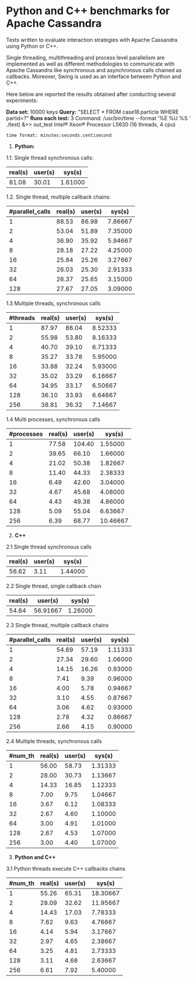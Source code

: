 # Python and C++ benchmarks for Apache Cassandra
Tests written to evaluate interaction strategies with Apache Cassandra using Python or C++. 

Single threading, multithreading and process level parallelism are implemented as well as different methodologies to communicate with Apache Cassandra like synchronous and asynchronous calls chained as callbacks. Moreover, Swing is used as an interface between Python and C++.

Here below are reported the results obtained after conducting several experiments:

**Data set:** 10000 keys
**Query:** "SELECT * FROM case18.particle WHERE partid=?"
**Runs each test:** 3
Command: /usr/bin/time --format '%E %U %S ' ./test) &>> out_test
Intel® Xeon® Processor L5630 (16 threads, 4 cpu)


    time format: minutes:seconds.centisecond


1. **Python:**

1.1. Single thread synchronous calls:

real(s)	 |   user(s)	|   sys(s)
------------ |------------ |------------
81.08    |   30.01   |	1.61000


1.2. Single thread, multiple callback chains:


#parallel_calls	|   real(s)	|   user(s)	|   sys(s)
------------ |------------ |------------ |------------
1	|   88.53	|   86.98	|   7.86667
2	|   53.04	|   51.89	|   7.35000
4	|   36.90	|   35.92	|   5.94667
8	|   28.18	|   27.22	|   4.25000
16	|   25.84	|   25.26	|   3.27667
32	|   26.03	|   25.30	|   2.91333
64	|   26.37	|   25.65	|   3.15000
128	|   27.67	|   27.05	|   3.09000

1.3 Multiple threads, synchronous calls


#threads	|   real(s)	|   user(s)	|   sys(s)
------------ |------------ |------------ |------------
1	|   87.97    |	86.04	|  8.52333
2	|   55.98	|   53.80	|   8.16333
4	|   40.70   |   39.10	|   6.71333
8	|   35.27	|   33.78	|   5.95000
16	|   33.88	|   32.24	|   5.93000
32	|   35.02	|   33.29	|   6.16667
64	|   34.95	|   33.17	|   6.50667
128	|   36.10	|   33.93	|   6.64667
256	|   38.81	|   36.32	|   7.14667


   1.4 Multi processes, synchronous calls

#processes	|   real(s)	|   user(s)	|   sys(s)
------------ |------------ |------------ |------------
1	|   77.58    |	104.40	|   1.55000
2	|   39.65	|   66.10	|   1.66000
4	|   21.02	|   50.38	|   1.82667
8	|   11.40	|   44.33	|   2.38333
16	|   6.49	|   42.60	|   3.04000
32	|   4.67	|   45.68	|   4.08000
64	|   4.43	|   49.38	|   4.86000
128	|   5.09	|   55.04	|   6.63667
256	|   6.39	|   68.77	|   10.46667


2. **C++**

2.1 Single thread synchronous calls

real(s)	|   user(s)	|   sys(s)
------------ |------------ |------------
56.62   |	3.11    |	1.44000



2.2 Single thread, single callback chain

real(s)	|   user(s)	|   sys(s)
------------ |------------ |------------
54.64   |	56.91667	|   1.26000



2.3 Single thread, multiple callback chains

#parallel_calls	|   real(s)	|   user(s)	|   sys(s)
------------ |------------ |------------ |------------
1   |   54.69	|   57.19	|   1.11333
2	|   27.34	|   29.60	|   1.06000
4	|   14.15	|   16.26	|   0.93000
8	|   7.41	|   9.39	|   0.96000
16	|   4.00	|   5.78	|   0.94667
32	|   3.10	|   4.55	|   0.87667
64	|   3.06	|   4.62	|   0.93000
128	|   2.78	|   4.32	|   0.86667
256	|   2.66	|   4.15	|   0.90000


2.4 Multiple threads, synchronous calls


#num_th	|   real(s)	|   user(s)	|   sys(s)
------------ |------------ |------------ |------------
1	|56.00	|	58.73	|   1.31333
2	|28.00	|	30.73	|   1.13667
4	|14.33	|	16.85	|   1.12333
8	|7.00	|	9.75	|   1.04667
16	|3.67	|	6.12	|   1.08333
32	|2.67	|	4.60	|   1.10000
64	|3.00	|	4.91	|   1.01000
128	|2.67	|	4.53	|   1.07000
256	|3.00	|	4.40	|   1.07000


3. **Python and C++**


3.1 Python threads execute C++ callbacks chains

#num_th |   real(s)     |   user(s)     |   sys(s)
------------ |------------ |------------ |------------
1	|55.26	|65.31	|18.30667
2	|28.09	|32.62	|11.95667
4	|14.43	|17.03	|7.78333
8	|7.62	|9.63	|4.76667
16	|4.14	|5.94	|3.17667
32	|2.97	|4.65	|2.38667
64	|3.25	|4.81	|2.73333
128	|3.11	|4.68	|2.63667
256	|6.61	|7.92	|5.40000




